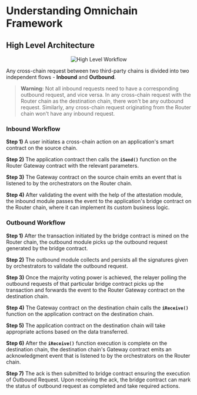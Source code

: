 # Understanding Omnichain Framework

## High Level Architecture

<center><img src={require('../img/high-level-workflow.png').default} alt="High Level Workflow" /></center>

Any cross-chain request between two third-party chains is divided into two independent flows - **Inbound** and **Outbound**.

> **Warning:** Not all inbound requests need to have a corresponding outbound request, and vice versa. In any cross-chain request with the Router chain as the destination chain, there won't be any outbound request. Similarly, any cross-chain request originating from the Router chain won't have any inbound request.

### Inbound Workflow

**Step 1)** A user initiates a cross-chain action on an application's smart contract on the source chain.

**Step 2)** The application contract then calls the **`iSend()`** function on the Router Gateway contract with the relevant parameters.

**Step 3)** The Gateway contract on the source chain emits an event that is listened to by the orchestrators on the Router chain.

**Step 4)** After validating the event with the help of the attestation module, the inbound module passes the event to the application's bridge contract on the Router chain, where it can implement its custom business logic.

### Outbound Workflow

**Step 1)** After the transaction initiated by the bridge contract is mined on the Router chain, the outbound module picks up the outbound request generated by the bridge contract.

**Step 2)** The outbound module collects and persists all the signatures given by orchestrators to validate the outbound request.

**Step 3)** Once the majority voting power is achieved, the relayer polling the outbound requests of that particular bridge contract picks up the transaction and forwards the event to the Router Gateway contract on the destination chain.

**Step 4)** The Gateway contract on the destination chain calls the **`iReceive()`** function on the application contract on the destination chain.

**Step 5)** The application contract on the destination chain will take appropriate actions based on the data transferred.

**Step 6)** After the **`iReceive()`** function execution is complete on the destination chain, the destination chain's Gateway contract emits an acknowledgment event that is listened to by the orchestrators on the Router chain.

**Step 7)** The ack is then submitted to bridge contract ensuring the execution of Outbound Request. Upon receiving the ack, the bridge contract can mark the status of outbound request as completed and take required actions.
